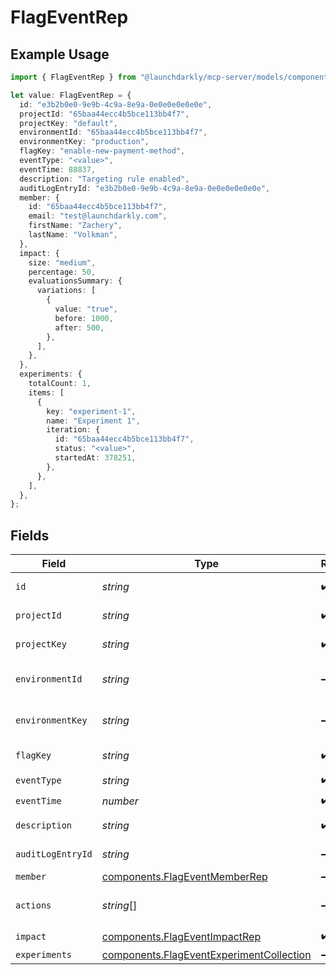 # FlagEventRep

## Example Usage

```typescript
import { FlagEventRep } from "@launchdarkly/mcp-server/models/components";

let value: FlagEventRep = {
  id: "e3b2b0e0-9e9b-4c9a-8e9a-0e0e0e0e0e0e",
  projectId: "65baa44ecc4b5bce113bb4f7",
  projectKey: "default",
  environmentId: "65baa44ecc4b5bce113bb4f7",
  environmentKey: "production",
  flagKey: "enable-new-payment-method",
  eventType: "<value>",
  eventTime: 88837,
  description: "Targeting rule enabled",
  auditLogEntryId: "e3b2b0e0-9e9b-4c9a-8e9a-0e0e0e0e0e0e",
  member: {
    id: "65baa44ecc4b5bce113bb4f7",
    email: "test@launchdarkly.com",
    firstName: "Zachery",
    lastName: "Volkman",
  },
  impact: {
    size: "medium",
    percentage: 50,
    evaluationsSummary: {
      variations: [
        {
          value: "true",
          before: 1000,
          after: 500,
        },
      ],
    },
  },
  experiments: {
    totalCount: 1,
    items: [
      {
        key: "experiment-1",
        name: "Experiment 1",
        iteration: {
          id: "65baa44ecc4b5bce113bb4f7",
          status: "<value>",
          startedAt: 378251,
        },
      },
    ],
  },
};
```

## Fields

| Field                                                                                                | Type                                                                                                 | Required                                                                                             | Description                                                                                          | Example                                                                                              |
| ---------------------------------------------------------------------------------------------------- | ---------------------------------------------------------------------------------------------------- | ---------------------------------------------------------------------------------------------------- | ---------------------------------------------------------------------------------------------------- | ---------------------------------------------------------------------------------------------------- |
| `id`                                                                                                 | *string*                                                                                             | :heavy_check_mark:                                                                                   | The flag event ID                                                                                    | e3b2b0e0-9e9b-4c9a-8e9a-0e0e0e0e0e0e                                                                 |
| `projectId`                                                                                          | *string*                                                                                             | :heavy_check_mark:                                                                                   | The project ID                                                                                       | 65baa44ecc4b5bce113bb4f7                                                                             |
| `projectKey`                                                                                         | *string*                                                                                             | :heavy_check_mark:                                                                                   | The project key                                                                                      | default                                                                                              |
| `environmentId`                                                                                      | *string*                                                                                             | :heavy_minus_sign:                                                                                   | The environment ID                                                                                   | 65baa44ecc4b5bce113bb4f7                                                                             |
| `environmentKey`                                                                                     | *string*                                                                                             | :heavy_minus_sign:                                                                                   | The environment key                                                                                  | production                                                                                           |
| `flagKey`                                                                                            | *string*                                                                                             | :heavy_check_mark:                                                                                   | The flag key                                                                                         | enable-new-payment-method                                                                            |
| `eventType`                                                                                          | *string*                                                                                             | :heavy_check_mark:                                                                                   | N/A                                                                                                  |                                                                                                      |
| `eventTime`                                                                                          | *number*                                                                                             | :heavy_check_mark:                                                                                   | N/A                                                                                                  |                                                                                                      |
| `description`                                                                                        | *string*                                                                                             | :heavy_check_mark:                                                                                   | The event description                                                                                | Targeting rule enabled                                                                               |
| `auditLogEntryId`                                                                                    | *string*                                                                                             | :heavy_minus_sign:                                                                                   | The audit log entry ID                                                                               | e3b2b0e0-9e9b-4c9a-8e9a-0e0e0e0e0e0e                                                                 |
| `member`                                                                                             | [components.FlagEventMemberRep](../../models/components/flageventmemberrep.md)                       | :heavy_minus_sign:                                                                                   | N/A                                                                                                  |                                                                                                      |
| `actions`                                                                                            | *string*[]                                                                                           | :heavy_minus_sign:                                                                                   | The resource actions                                                                                 |                                                                                                      |
| `impact`                                                                                             | [components.FlagEventImpactRep](../../models/components/flageventimpactrep.md)                       | :heavy_check_mark:                                                                                   | N/A                                                                                                  |                                                                                                      |
| `experiments`                                                                                        | [components.FlagEventExperimentCollection](../../models/components/flageventexperimentcollection.md) | :heavy_minus_sign:                                                                                   | N/A                                                                                                  |                                                                                                      |